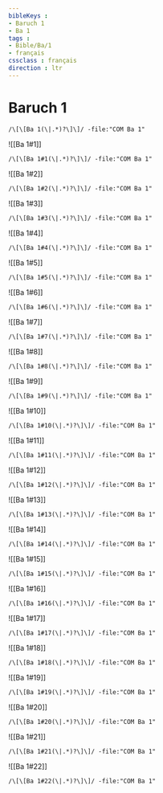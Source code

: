 ```yaml
---
bibleKeys : 
- Baruch 1
- Ba 1
tags : 
- Bible/Ba/1
- français
cssclass : français
direction : ltr
---
```


# Baruch 1

```query
/\[\[Ba 1(\|.*)?\]\]/ -file:"COM Ba 1"
```



![[Ba 1#1]]

```query
/\[\[Ba 1#1(\|.*)?\]\]/ -file:"COM Ba 1"
```

![[Ba 1#2]]

```query
/\[\[Ba 1#2(\|.*)?\]\]/ -file:"COM Ba 1"
```

![[Ba 1#3]]

```query
/\[\[Ba 1#3(\|.*)?\]\]/ -file:"COM Ba 1"
```

![[Ba 1#4]]

```query
/\[\[Ba 1#4(\|.*)?\]\]/ -file:"COM Ba 1"
```

![[Ba 1#5]]

```query
/\[\[Ba 1#5(\|.*)?\]\]/ -file:"COM Ba 1"
```

![[Ba 1#6]]

```query
/\[\[Ba 1#6(\|.*)?\]\]/ -file:"COM Ba 1"
```

![[Ba 1#7]]

```query
/\[\[Ba 1#7(\|.*)?\]\]/ -file:"COM Ba 1"
```

![[Ba 1#8]]

```query
/\[\[Ba 1#8(\|.*)?\]\]/ -file:"COM Ba 1"
```

![[Ba 1#9]]

```query
/\[\[Ba 1#9(\|.*)?\]\]/ -file:"COM Ba 1"
```

![[Ba 1#10]]

```query
/\[\[Ba 1#10(\|.*)?\]\]/ -file:"COM Ba 1"
```

![[Ba 1#11]]

```query
/\[\[Ba 1#11(\|.*)?\]\]/ -file:"COM Ba 1"
```

![[Ba 1#12]]

```query
/\[\[Ba 1#12(\|.*)?\]\]/ -file:"COM Ba 1"
```

![[Ba 1#13]]

```query
/\[\[Ba 1#13(\|.*)?\]\]/ -file:"COM Ba 1"
```

![[Ba 1#14]]

```query
/\[\[Ba 1#14(\|.*)?\]\]/ -file:"COM Ba 1"
```

![[Ba 1#15]]

```query
/\[\[Ba 1#15(\|.*)?\]\]/ -file:"COM Ba 1"
```

![[Ba 1#16]]

```query
/\[\[Ba 1#16(\|.*)?\]\]/ -file:"COM Ba 1"
```

![[Ba 1#17]]

```query
/\[\[Ba 1#17(\|.*)?\]\]/ -file:"COM Ba 1"
```

![[Ba 1#18]]

```query
/\[\[Ba 1#18(\|.*)?\]\]/ -file:"COM Ba 1"
```

![[Ba 1#19]]

```query
/\[\[Ba 1#19(\|.*)?\]\]/ -file:"COM Ba 1"
```

![[Ba 1#20]]

```query
/\[\[Ba 1#20(\|.*)?\]\]/ -file:"COM Ba 1"
```

![[Ba 1#21]]

```query
/\[\[Ba 1#21(\|.*)?\]\]/ -file:"COM Ba 1"
```

![[Ba 1#22]]

```query
/\[\[Ba 1#22(\|.*)?\]\]/ -file:"COM Ba 1"
```

